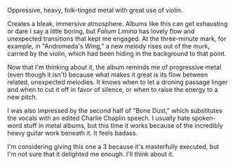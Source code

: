 Oppressive, heavy, folk-tinged metal with great use of violin.

Creates a bleak, immersive atmosphere. Albums like this can get exhausting or dare I say a little
boring, but *Folium Limina* has lovely flow and unexpected transitions that kept me engaged. At
the three-minute mark, for example, in "Andromeda's Wing," a new melody rises out of the
murk, carried by the violin, which had been hiding in the background to that point.

Now that I'm thinking about it, the album reminds me of progressive metal (even though it isn't)
because what makes it great is its flow between related, unexpected melodies. It knows when to
let a droning passage linger and when to cut it off in favor of silence, or when to raise the
energy to a new pitch.

I was also impressed by the second half of "Bone Dust," which substitutes the vocals with an edited
Charlie Chaplin speech. I usually hate spoken-word stuff in metal albums, but this time it works
because of the incredibly heavy guitar work beneath it. It feels badass.

I'm considering giving this one a 3 because it's masterfully executed, but I'm not sure that it
delighted me enough. I'll think about it.
